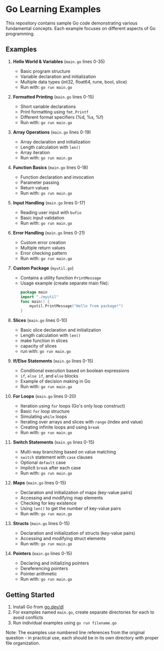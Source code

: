 
# Go Learning Examples

This repository contains sample Go code demonstrating various fundamental concepts. Each example focuses on different aspects of Go programming.

## Examples

1. **Hello World & Variables** (`main.go` lines 0-35)
   - Basic program structure
   - Variable declaration and initialization
   - Multiple data types (int32, float64, rune, bool, slice)
   - Run with: `go run main.go`

2. **Formatted Printing** (`main.go` lines 0-15)
   - Short variable declarations
   - Print formatting using `fmt.Printf`
   - Different format specifiers (%d, %s, %f)
   - Run with: `go run main.go`

3. **Array Operations** (`main.go` lines 0-19)
   - Array declaration and initialization
   - Length calculation with `len()`
   - Array iteration
   - Run with: `go run main.go`

4. **Function Basics** (`main.go` lines 0-18)
   - Function declaration and invocation
   - Parameter passing
   - Return values
   - Run with: `go run main.go`

5. **Input Handling** (`main.go` lines 0-17)
   - Reading user input with `bufio`
   - Basic input validation
   - Run with: `go run main.go`

6. **Error Handling** (`main.go` lines 0-21)
   - Custom error creation
   - Multiple return values
   - Error checking pattern
   - Run with: `go run main.go`

7. **Custom Package** (`myutil.go`)
   - Contains a utility function `PrintMessage`
   - Usage example (create separate main file):
     ```go
     package main
     import "./myutil"
     func main() {
         myutil.PrintMessage("Hello from package!")
     }
     ```
 8. **Slices** (`main.go` lines 0-10)
    - Basic slice declaration and initialization
    - Length calculation with `len()`
    - make function in slices
    - capacity of slices
    - run with: `go run main.go`
 9. **If/Else Statements** (`main.go` lines 0-15)
    - Conditional execution based on boolean expressions
    - `if`, `else if`, and `else` blocks
    - Example of decision making in Go
    - Run with: `go run main.go`
 10. **For Loops** (`main.go` lines 0-20)
     - Iteration using `for` loops (Go's only loop construct)
     - Basic `for` loop structure
     - Simulating `while` loops
     - Iterating over arrays and slices with `range` (index and value)
     - Creating infinite loops and using `break`
     - Run with: `go run main.go`
 11. **Switch Statements** (`main.go` lines 0-15)
     - Multi-way branching based on value matching
     - `switch` statement with `case` clauses
      - Optional `default` case
     - Implicit `break` after each case
     - Run with: `go run main.go`
 12. **Maps** (`main.go` lines 0-15)
     - Declaration and initialization of maps (key-value pairs)
     - Accessing and modifying map elements
     - Checking for key existence
     - Using `len()` to get the number of key-value pairs
     - Run with: `go run main.go`
 13. **Structs** (`main.go` lines 0-15)
     - Declaration and initialization of structs (key-value pairs)
     - Accessing and modifying struct elements
     - Run with: `go run main.go`
 14. **Pointers** (`main.go` lines 0-15)
     - Declaring and initializing pointers
     - Dereferencing pointers
     - Pointer arithmetic
     - Run with: `go run main.go`
 

## Getting Started

1. Install Go from [go.dev/dl](https://go.dev/dl/)
2. For examples named `main.go`, create separate directories for each to avoid conflicts
3. Run individual examples using `go run filename.go`

Note: The examples use numbered line references from the original question - in practical use, each should be in its own directory with proper file organization.